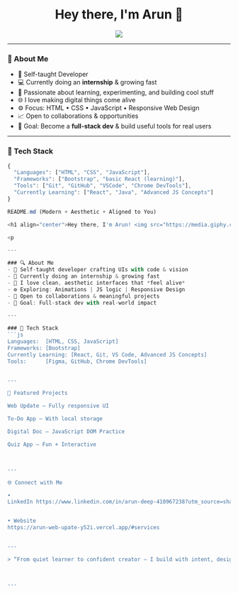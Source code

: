 
<h1 align="center">Hey there, I'm Arun 👋</h1>
<p align="center">
  <img src="https://readme-typing-svg.herokuapp.com?font=JetBrains+Mono&color=00F7FF&size=22&center=true&vCenter=true&width=440&lines=Code.+Create.+Repeat.;Learning+Never+Stops.;Building+Better+Every+Day." />
</p>

---

### 🔹 About Me  
- 🧠 Self-taught Developer  
- 💻 Currently doing an **internship** & growing fast  
- 🚀 Passionate about learning, experimenting, and building cool stuff  
- 🌐 I love making digital things come alive  
- ⚙️ Focus: HTML • CSS • JavaScript • Responsive Web Design  
- 📈 Open to collaborations & opportunities  
- 🎯 Goal: Become a **full-stack dev** & build useful tools for real users  

---

### 🔧 Tech Stack
```js
{
  "Languages": ["HTML", "CSS", "JavaScript"],
  "Frameworks": ["Bootstrap", "basic React (learning)"],
  "Tools": ["Git", "GitHub", "VSCode", "Chrome DevTools"],
  "Currently Learning": ["React", "Java", "Advanced JS Concepts"]
}

README.md (Modern + Aesthetic + Aligned to You)

<h1 align="center">Hey there, I'm Arun! <img src="https://media.giphy.com/media/hvRJCLFzcasrR4ia7z/giphy.gif" width="35px" /></h1>

<p 

---

### 🔍 About Me  
- 🔧 Self-taught developer crafting UIs with code & vision  
- 💼 Currently doing an internship & growing fast  
- 🎨 I love clean, aesthetic interfaces that *feel alive*  
- ⚙️ Exploring: Animations | JS logic | Responsive Design  
- 🤝 Open to collaborations & meaningful projects  
- 🎯 Goal: Full-stack dev with real-world impact

---

### 🧠 Tech Stack  
```js
Languages:  [HTML, CSS, JavaScript]  
Frameworks: [Bootstrap]  
Currently Learning: [React, Git, VS Code, Advanced JS Concepts]
Tools:      [Figma, GitHub, Chrome DevTools]


---

🚀 Featured Projects

Web Update – Fully responsive UI

To-Do App – With local storage

Digital Doc – JavaScript DOM Practice

Quiz App – Fun + Interactive



---

🌐 Connect with Me

•
LinkedIn https://www.linkedin.com/in/arun-deep-410967238?utm_source=share&utm_campaign=share_via&utm_content=profile&utm_medium=android_app 


• Website 
https://arun-web-upate-y52i.vercel.app/#services


---

> “From quiet learner to confident creator — I build with intent, design with care, and learn like it's my superpower.”



---



